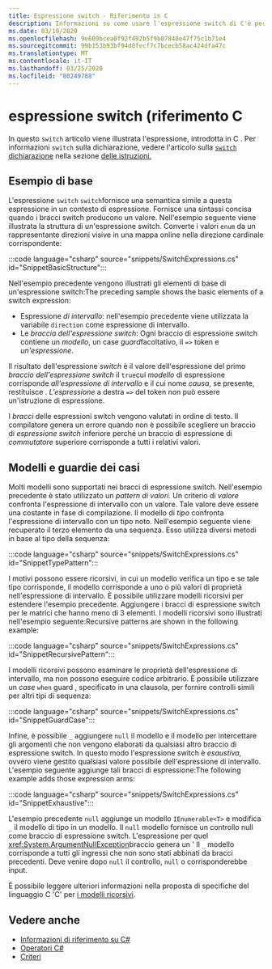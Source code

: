 ```yaml
---
title: Espressione switch - Riferimento in C
description: Informazioni su come usare l'espressione switch di C'è per i criteri di ricerca e altre introspezion i dati
ms.date: 03/19/2020
ms.openlocfilehash: 9e609bcea0f92f492b5f9b07840e47f75c1b71e4
ms.sourcegitcommit: 99b153b93bf94d0fecf7c7bcecb58ac424dfa47c
ms.translationtype: MT
ms.contentlocale: it-IT
ms.lasthandoff: 03/25/2020
ms.locfileid: "80249788"
---
```

# <a name="switch-expression-c-reference"></a>espressione switch (riferimento C

In questo `switch` articolo viene illustrata l'espressione, introdotta in C . Per informazioni `switch` sulla dichiarazione, vedere l'articolo sulla [ `switch` dichiarazione](../keywords/switch.md) nella sezione [delle istruzioni.](../keywords/index.md)

## <a name="basic-example"></a>Esempio di base

L'espressione `switch` `switch`fornisce una semantica simile a questa espressione in un contesto di espressione. Fornisce una sintassi concisa quando i bracci switch producono un valore. Nell'esempio seguente viene illustrata la struttura di un'espressione switch. Converte i valori `enum` da un rappresentante direzioni visive in una mappa online nella direzione cardinale corrispondente:

:::code language="csharp" source="snippets/SwitchExpressions.cs" id="SnippetBasicStructure":::

Nell'esempio precedente vengono illustrati gli elementi di base di un'espressione switch:The preceding sample shows the basic elements of a switch expression:

- Espressione *di intervallo*: nell'esempio precedente viene utilizzata la variabile `direction` come espressione di intervallo.
- Le *braccia dell'espressione switch*: Ogni braccio di espressione switch contiene un *modello*, un case *guard*facoltativo, il `=>` token e *un'espressione*.

Il risultato dell'espressione *switch* è il valore dell'espressione del primo *braccio dell'espressione switch* il `true`cui *modello* di espressione corrisponde *all'espressione di intervallo* e il cui nome *causa*, se presente, restituisce . *L'espressione* a destra `=>` del token non può essere un'istruzione di espressione.

I *bracci* delle espressioni switch vengono valutati in ordine di testo. Il compilatore genera un errore quando non è possibile scegliere un braccio di *espressione switch* inferiore perché un braccio di espressione di *commutatore* superiore corrisponde a tutti i relativi valori.

## <a name="patterns-and-case-guards"></a>Modelli e guardie dei casi

Molti modelli sono supportati nei bracci di espressione switch. Nell'esempio precedente è stato utilizzato un *pattern di valori.* Un criterio di *valore* confronta l'espressione di intervallo con un valore. Tale valore deve essere una costante in fase di compilazione. Il modello di *tipo* confronta l'espressione di intervallo con un tipo noto. Nell'esempio seguente viene recuperato il terzo elemento da una sequenza. Esso utilizza diversi metodi in base al tipo della sequenza:

:::code language="csharp" source="snippets/SwitchExpressions.cs" id="SnippetTypePattern":::

I motivi possono essere ricorsivi, in cui un modello verifica un tipo e se tale tipo corrisponde, il modello corrisponde a uno o più valori di proprietà nell'espressione di intervallo. È possibile utilizzare modelli ricorsivi per estendere l'esempio precedente. Aggiungere i bracci di espressione switch per le matrici che hanno meno di 3 elementi. I modelli ricorsivi sono illustrati nell'esempio seguente:Recursive patterns are shown in the following example:

:::code language="csharp" source="snippets/SwitchExpressions.cs" id="SnippetRecursivePattern":::

I modelli ricorsivi possono esaminare le proprietà dell'espressione di intervallo, ma non possono eseguire codice arbitrario. È possibile utilizzare un *case* `when` guard , specificato in una clausola, per fornire controlli simili per altri tipi di sequenza:

:::code language="csharp" source="snippets/SwitchExpressions.cs" id="SnippetGuardCase":::

Infine, è possibile `_` aggiungere `null` il modello e il modello per intercettare gli argomenti che non vengono elaborati da qualsiasi altro braccio di espressione switch. In questo modo l'espressione switch è *esaustiva,* ovvero viene gestito qualsiasi valore possibile dell'espressione di intervallo. L'esempio seguente aggiunge tali bracci di espressione:The following example adds those expression arms:

:::code language="csharp" source="snippets/SwitchExpressions.cs" id="SnippetExhaustive":::

L'esempio precedente `null` aggiunge un modello `IEnumerable<T>` e modifica `_` il modello di tipo in un modello. Il `null` modello fornisce un controllo null come braccio di espressione switch. L'espressione per quel <xref:System.ArgumentNullException>braccio genera un ' Il `_` modello corrisponde a tutti gli ingressi che non sono stati abbinati da bracci precedenti. Deve venire dopo `null` il controllo, `null` o corrisponderebbe input.

È possibile leggere ulteriori informazioni nella proposta di specifiche del linguaggio C 'C' per [i modelli ricorsivi](~/_csharplang/proposals/csharp-8.0/patterns.md#switch-expression).

## <a name="see-also"></a>Vedere anche

- [Informazioni di riferimento su C#](../index.md)
- [Operatori C#](index.md)
- [Criteri](../../pattern-matching.md)
